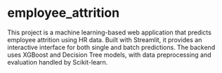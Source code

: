 # employee_attrition
This project is a machine learning-based web application that predicts employee attrition using HR data. Built with Streamlit, it provides an interactive interface for both single and batch predictions. The backend uses XGBoost and Decision Tree models, with data preprocessing and evaluation handled by Scikit-learn. 
